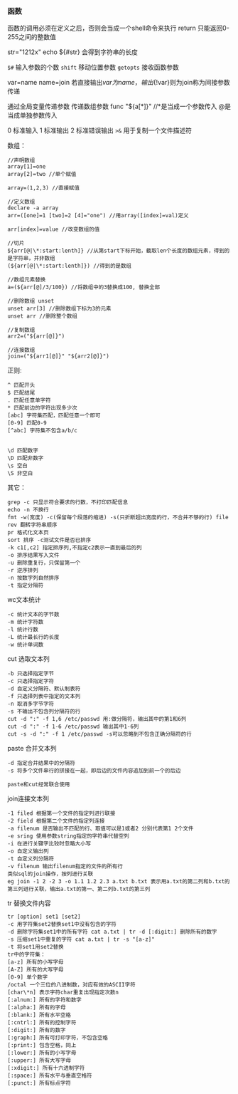 ### 函数

函数的调用必须在定义之后，否则会当成一个shell命令来执行
return 只能返回0-255之间的整数值

str="1212x"
echo ${#str} 会得到字符串的长度

`$#` 输入参数的个数
`shift` 移动位置参数
`getopts` 接收函数参数

var=name
name=join
若直接输出${var}为name，输出${!var}则为join称为间接参数传递

通过全局变量传递参数
传递数组参数 func \"${a[\*]}\" //\*是当成一个参数传入 @是当成单独参数传入

0 标准输入
1 标准输出
2 标准错误输出
`>&` 用于复制一个文件描述符


数组：

```
//声明数组
array[1]=one
array[2]=two //单个赋值

array=(1,2,3) //直接赋值

//定义数组
declare -a array
arr=([one]=1 [two]=2 [4]="one") //用array([index]=val)定义

arr[index]=value //改变数组的值

//切片
${arr[@|\*:start:lenth]} //从第start下标开始，截取len个长度的数组元素，得到的是字符串，并非数组
(${arr[@|\*:start:lenth]}) //得到的是数组

//数组元素替换
a=(${arr[@]/3/100}) //将数组中的3替换成100, 替换全部

//删除数组 unset
unset arr[3] //删除数组下标为3的元素
unset arr //删除整个数组

//复制数组
arr2=("${arr[@]}")

//连接数组
join=("${arr1[@]}" "${arr2[@]}")
```


正则:

```
^ 匹配开头
$ 匹配结尾
. 匹配任意单字符
* 匹配前边的字符出现多少次
[abc] 字符集匹配，匹配任意一个即可
[0-9] 匹配0-9
[^abc] 字符集不包含a/b/c


\d 匹配数字
\D 匹配非数字
\s 空白
\S 非空白
```

其它：

```
grep -c 只显示符合要求的行数，不打印匹配信息
echo -n 不换行
fmt -w(宽度) -c(保留每个段落的缩进) -s(只折断超出宽度的行，不合并不够的行) file
rev 翻转字符串顺序
pr 格式化文本页
sort 排序 -c测试文件是否已排序
-k c1[,c2] 指定排序列,不指定c2表示一直到最后的列
-o 排序结果写入文件
-u 删除重复行，只保留第一个
-r 逆序排列
-n 按数字列自然排序
-t 指定分隔符
```

wc文本统计

```
-c 统计文本的字节数
-m 统计字符数
-l 统计行数
-L 统计最长行的长度
-w 统计单词数
```

cut 选取文本列

```
-b 只选择指定字节
-c 只选择指定字符
-d 自定义分隔符、默认制表符
-f 只选择列表中指定的文本列
-n 取消多字节字符
-s 不输出不包含列分隔符的行
cut -d ":" -f 1,6 /etc/passwd 用:做分隔符，输出其中的第1和6列
cut -d ":" -f 1-6 /etc/passwd 输出其中1-6列
cut -s -d ":" -f 1 /etc/passwd -s可以忽略到不包含正确分隔符的行
```

paste 合并文本列

```
-d 指定合并结果中的分隔符
-s 将多个文件串行的拼接在一起，即后边的文件内容追加到前一个的后边

paste和cut经常联合使用
```

join连接文本列

```
-1 filed 根据第一个文件的指定列进行联接
-2 field 根据第二个文件的指定列连接
-a filenum 是否输出不匹配的行、取值可以是1或者2 分别代表第1 2个文件
-e sring 使用参数string指定的字符串代替空列
-i 在进行关键字比较时忽略大小写
-o 自定义输出列
-t 自定义列分隔符
-v filenum 输出filenum指定的文件的所有行
类似sql的join操作，按列进行关联
eg join -1 2 -2 3 -o 1.1 1.2 2.3 a.txt b.txt 表示用a.txt的第二列和b.txt的第三列进行关联，输出a.txt的第一、第二列b.txt的第三列
```


tr 替换文件内容

```
tr [option] set1 [set2] 
-c 用字符集set2替换set1中没有包含的字符
-d 删除字符集set1中的所有字符 cat a.txt | tr -d [:digit:] 删除所有的数字
-s 压缩set1中重复的字符 cat a.txt | tr -s "[a-z]"
-t 将set1用set2替换
tr中的字符集：
[a-z] 所有的小写字母
[A-Z] 所有的大写字母
[0-9] 单个数字
/octal 一个三位的八进制数，对应有效的ASCII字符
[char\*n] 表示字符char重复出现指定次数n
[:alnum:] 所有的字符和数字
[:alpha:] 所有的字母
[:blank:] 所有水平空格
[:cntrl:] 所有的控制字符
[:digit:] 所有的数字
[:graph:] 所有可打印字符，不包含空格
[:print:] 包含空格，同上
[:lower:] 所有的小写字母
[:upper:] 所有大写字母
[:xdigit:] 所有十六进制字符
[:space:] 所有水平与垂直空格符
[:punct:] 所有标点字符

```
